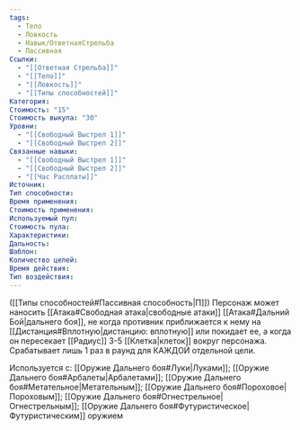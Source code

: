 ```yaml
---
tags:
  - Тело
  - Ловкость
  - Навык/ОтветнаяСтрельба
  - Пассивная
Ссылки:
  - "[[Ответная Стрельба]]"
  - "[[Тело]]"
  - "[[Ловкость]]"
  - "[[Типы способностей]]"
Категория: 
Стоимость: "15"
Стоимость выкупа: "30"
Уровни:
  - "[[Свободный Выстрел 1]]"
  - "[[Свободный Выстрел 2]]"
Связанные навыки:
  - "[[Свободный Выстрел 1]]"
  - "[[Свободный Выстрел 2]]"
  - "[[Час Расплаты]]"
Источник:
Тип способности:
Время применения:
Стоимость применения:
Используемый пул:
Стоимость пула:
Характеристики:
Дальность:
Шаблон:
Количество целей:
Время действия:
Тип воздействия:
---
```

([[Типы способностей#Пассивная способность|П]]) Персонаж может наносить [[Атака#Свободная атака|свободные атаки]] [[Атака#Дальний Бой|дальнего боя]], не когда противник приближается к нему на [[Дистанция#Вплотную|дистанцию: вплотную]] или покидает ее, а когда он пересекает [[Радиус]] 3-5 [[Клетка|клеток]] вокруг персонажа. Срабатывает лишь 1 раз в раунд для КАЖДОЙ отдельной цели. 

Используется с: [[Оружие Дальнего боя#Луки|Луками]]; [[Оружие Дальнего боя#Арбалеты|Арбалетами]]; [[Оружие Дальнего боя#Метательное|Метательным]]; [[Оружие Дальнего боя#Пороховое|Пороховым]]; [[Оружие Дальнего боя#Огнестрельное|Огнестрельным]]; [[Оружие Дальнего боя#Футуристическое|Футуристическим]] оружием